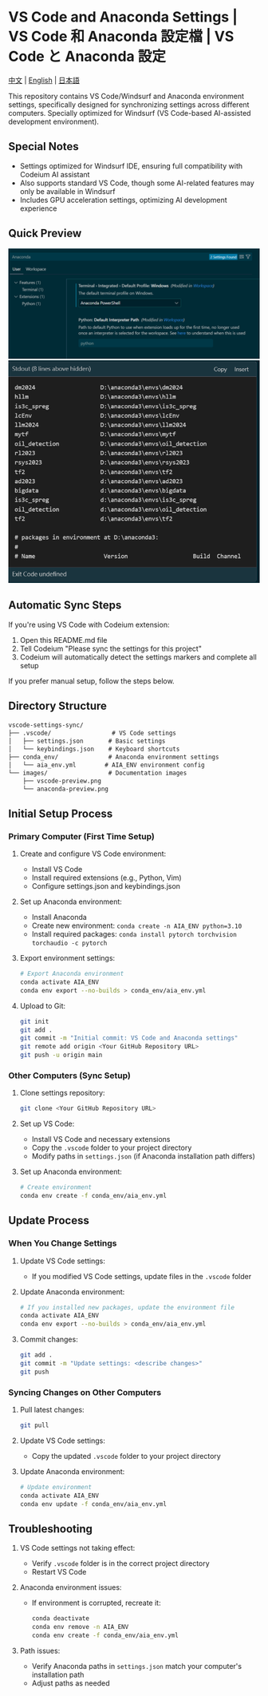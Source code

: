 # VS Code and Anaconda Settings | VS Code 和 Anaconda 設定檔 | VS Code と Anaconda 設定

[中文](README.md) | [English](README_EN.md) | [日本語](README_JP.md)

This repository contains VS Code/Windsurf and Anaconda environment settings, specifically designed for synchronizing settings across different computers. Specially optimized for Windsurf (VS Code-based AI-assisted development environment).

## Special Notes
- Settings optimized for Windsurf IDE, ensuring full compatibility with Codeium AI assistant
- Also supports standard VS Code, though some AI-related features may only be available in Windsurf
- Includes GPU acceleration settings, optimizing AI development experience

<!-- CASCADE-SETTINGS-SYNC-MARKER -->
<!-- Version: 1.0 -->
<!-- Last Updated: 2024-12-23 -->
<!-- Settings Type: VS Code, Windsurf, Anaconda, GPU -->

## Quick Preview
![VS Code Settings Preview](images/vscode-preview.png)
![Anaconda Environment Preview](images/anaconda-preview.png)

## Automatic Sync Steps
If you're using VS Code with Codeium extension:
1. Open this README.md file
2. Tell Codeium "Please sync the settings for this project"
3. Codeium will automatically detect the settings markers and complete all setup

If you prefer manual setup, follow the steps below.

## Directory Structure
```
vscode-settings-sync/
├── .vscode/                 # VS Code settings
│   ├── settings.json       # Basic settings
│   └── keybindings.json    # Keyboard shortcuts
├── conda_env/              # Anaconda environment settings
│   └── aia_env.yml        # AIA_ENV environment config
└── images/                 # Documentation images
    ├── vscode-preview.png
    └── anaconda-preview.png
```

## Initial Setup Process

### Primary Computer (First Time Setup)
1. Create and configure VS Code environment:
   - Install VS Code
   - Install required extensions (e.g., Python, Vim)
   - Configure settings.json and keybindings.json

2. Set up Anaconda environment:
   - Install Anaconda
   - Create new environment: `conda create -n AIA_ENV python=3.10`
   - Install required packages: `conda install pytorch torchvision torchaudio -c pytorch`

3. Export environment settings:
   ```bash
   # Export Anaconda environment
   conda activate AIA_ENV
   conda env export --no-builds > conda_env/aia_env.yml
   ```

4. Upload to Git:
   ```bash
   git init
   git add .
   git commit -m "Initial commit: VS Code and Anaconda settings"
   git remote add origin <Your GitHub Repository URL>
   git push -u origin main
   ```

### Other Computers (Sync Setup)
1. Clone settings repository:
   ```bash
   git clone <Your GitHub Repository URL>
   ```

2. Set up VS Code:
   - Install VS Code and necessary extensions
   - Copy the `.vscode` folder to your project directory
   - Modify paths in `settings.json` (if Anaconda installation path differs)

3. Set up Anaconda environment:
   ```bash
   # Create environment
   conda env create -f conda_env/aia_env.yml
   ```

## Update Process

### When You Change Settings
1. Update VS Code settings:
   - If you modified VS Code settings, update files in the `.vscode` folder

2. Update Anaconda environment:
   ```bash
   # If you installed new packages, update the environment file
   conda activate AIA_ENV
   conda env export --no-builds > conda_env/aia_env.yml
   ```

3. Commit changes:
   ```bash
   git add .
   git commit -m "Update settings: <describe changes>"
   git push
   ```

### Syncing Changes on Other Computers
1. Pull latest changes:
   ```bash
   git pull
   ```

2. Update VS Code settings:
   - Copy the updated `.vscode` folder to your project directory

3. Update Anaconda environment:
   ```bash
   # Update environment
   conda activate AIA_ENV
   conda env update -f conda_env/aia_env.yml
   ```

## Troubleshooting
1. VS Code settings not taking effect:
   - Verify `.vscode` folder is in the correct project directory
   - Restart VS Code

2. Anaconda environment issues:
   - If environment is corrupted, recreate it:
     ```bash
     conda deactivate
     conda env remove -n AIA_ENV
     conda env create -f conda_env/aia_env.yml
     ```

3. Path issues:
   - Verify Anaconda paths in `settings.json` match your computer's installation path
   - Adjust paths as needed
